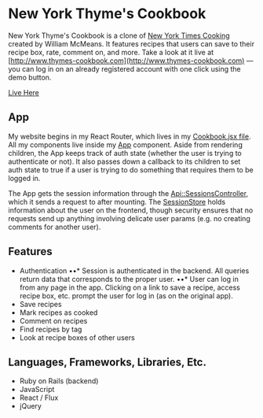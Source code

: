 # New York Thyme's Cookbook

New York Thyme's Cookbook is a clone of [New York Times Cooking](http://www.cooking.nytimes.com) created by William McMeans. It features recipes that users can save to their recipe box, rate, comment on, and more. Take a look at it live at [http://www.thymes-cookbook.com](http://www.thymes-cookbook.com) — you can log in on an already registered account with one click using the demo button.

[Live Here][live]

[live]: http://www.thymes-cookbook.com

## App

My website begins in my React Router, which lives in my [Cookbook.jsx file](frontend/Cookbook.jsx). All my components live inside my [App](frontend/components/app.jsx) component. Aside from rendering children, the App keeps track of auth state (whether the user is trying to authenticate or not). It also passes down a callback to its children to set auth state to true if a user is trying to do something that requires them to be logged in.

The App gets the session information through the [Api::SessionsController](app/controllers/api/sessions_controller), which it sends a request to after mounting. The [SessionStore](frontend/stores/session.js) holds information about the user on the frontend, though security ensures that no requests send up anything involving delicate user params (e.g. no creating comments for another user).

## Features

* Authentication
••* Session is authenticated in the backend. All queries return data that corresponds to the proper user.
••* User can log in from any page in the app. Clicking on a link to save a recipe, access recipe box, etc. prompt the user for log in (as on the original app).
* Save recipes
* Mark recipes as cooked
* Comment on recipes
* Find recipes by tag
* Look at recipe boxes of other users

## Languages, Frameworks, Libraries, Etc.

* Ruby on Rails (backend)
* JavaScript
* React / Flux
* jQuery
